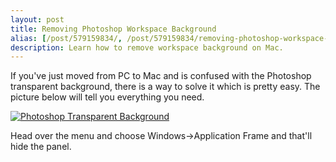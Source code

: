 ```yaml
---
layout: post
title: Removing Photoshop Workspace Background
alias: [/post/579159834/, /post/579159834/removing-photoshop-workspace-background]
description: Learn how to remove workspace background on Mac.
---
```

If you've just moved from PC to Mac and is confused with the Photoshop transparent background, there is a way to solve it which is pretty easy. The picture below will tell you everything you need.

[ ![Photoshop Transparent Background][img1] ](http://images.sayzlim.net/2010/05/photoshop_application_bar.jpg "Photoshop Transparent Background")

[img1]: http://images.sayzlim.net/2010/05/photoshop_application_bar.jpg "Photoshop Transparent Background"

Head over the menu and choose Windows->Application Frame and that'll hide the panel.